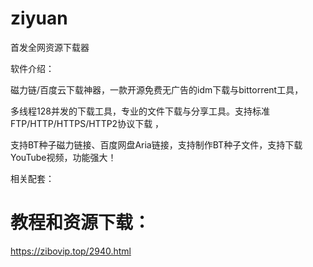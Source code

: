 # ziyuan
首发全网资源下载器

软件介绍：

磁力链/百度云下载神器，一款开源免费无广告的idm下载与bittorrent工具，

多线程128并发的下载工具，专业的文件下载与分享工具。支持标准FTP/HTTP/HTTPS/HTTP2协议下载 ，

支持BT种子磁力链接、百度网盘Aria链接，支持制作BT种子文件，支持下载YouTube视频，功能强大！

相关配套：

# 教程和资源下载：
https://zibovip.top/2940.html
